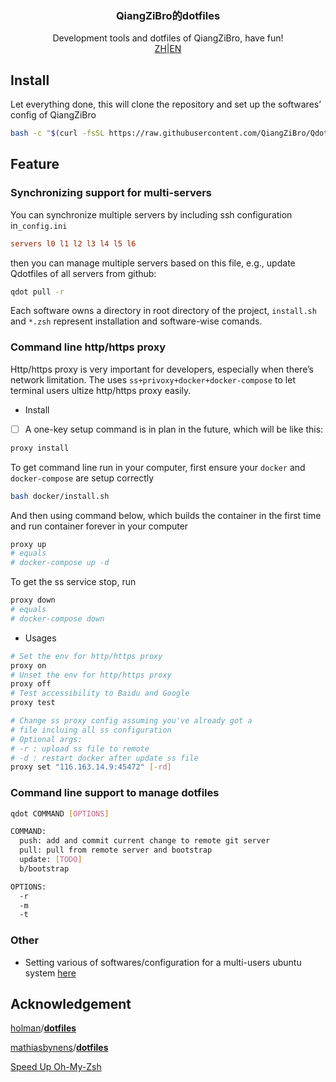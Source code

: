 <p align="center">
  <h3 align="center">QiangZiBro的dotfiles</h3>
  <p align="center">
   Development tools and dotfiles of QiangZiBro, have fun!
  </br>
    <a href="README_zh.md">ZH</a>|<a href="README.md">EN</a>
  </p>
</p>

## Install

Let everything done, this will clone the repository and set up the softwares’ config of QiangZiBro

```bash
bash -c "$(curl -fsSL https://raw.githubusercontent.com/QiangZiBro/Qdotfiles/master/scripts/bootstrap.sh)"
```



## Feature

### Synchronizing support for multi-servers

You can synchronize multiple servers by including ssh configuration in`_config.ini` 

```ini
servers l0 l1 l2 l3 l4 l5 l6
```

then you can manage multiple servers based on this file, e.g., update Qdotfiles of all servers from github:

```bash
qdot pull -r
```

Each software owns a directory in root directory of the project, `install.sh` and `*.zsh` represent installation and software-wise comands.

### Command line http/https proxy

Http/https proxy is very important for developers, especially when there’s network limitation. The uses `ss+privoxy+docker+docker-compose` to let terminal users ultize http/https proxy easily. 

- Install

- [ ] A one-key setup command is in plan in the future, which will be like this:

```bash
proxy install
```

To get command line run in your computer, first ensure your `docker` and `docker-compose` are setup correctly

```bash
bash docker/install.sh
```

And then using command below, which builds the container in the first time and run container forever in your computer

```bash
proxy up
# equals 
# docker-compose up -d
```

To get the ss service stop, run

```bash
proxy down
# equals 
# docker-compose down
```



- Usages

```bash
# Set the env for http/https proxy
proxy on 
# Unset the env for http/https proxy
proxy off
# Test accessibility to Baidu and Google
proxy test

# Change ss proxy config assuming you've already got a
# file incluing all ss configuration
# Optional args:
# -r : upload ss file to remote
# -d : restart docker after update ss file
proxy set "116.163.14.9:45472" [-rd]
```



### Command line support to manage dotfiles

```bash
qdot COMMAND [OPTIONS]

COMMAND:
  push: add and commit current change to remote git server
  pull: pull from remote server and bootstrap
  update: [TODO]
  b/bootstrap

OPTIONS:
  -r
  -m
  -t
```



### Other

- Setting various of softwares/configuration for a multi-users ubuntu system [here](scripts/init_a_fresh_ubuntu)

## Acknowledgement

[holman](https://github.com/holman)/**[dotfiles](https://github.com/holman/dotfiles)**

 [mathiasbynens](https://github.com/mathiasbynens)/**[dotfiles](https://github.com/mathiasbynens/dotfiles)**

 [Speed Up Oh-My-Zsh](https://bennycwong.github.io/post/speeding-up-oh-my-zsh/)

